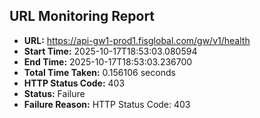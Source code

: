 ## URL Monitoring Report

- **URL:** https://api-gw1-prod1.fisglobal.com/gw/v1/health
- **Start Time:** 2025-10-17T18:53:03.080594
- **End Time:** 2025-10-17T18:53:03.236700
- **Total Time Taken:** 0.156106 seconds
- **HTTP Status Code:** 403
- **Status:** Failure
- **Failure Reason:** HTTP Status Code: 403
